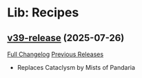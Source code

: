 # Lib: Recipes

## [v39-release](https://github.com/warmexx/librecipes-3-0/tree/v39-release) (2025-07-26)
[Full Changelog](https://github.com/warmexx/librecipes-3-0/commits/v39-release) [Previous Releases](https://github.com/warmexx/librecipes-3-0/releases)

- Replaces Cataclysm by Mists of Pandaria  
